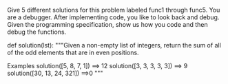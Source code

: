 Give 5 different solutions for this problem labeled func1 through func5. You are a debugger. After implementing code, you like to look back and debug. Given the programming specification, show us how you code and then debug the functions.

def solution(lst):
"""Given a non-empty list of integers, return the sum of all of the odd elements that are in even positions.


Examples
solution([5, 8, 7, 1]) ==> 12
solution([3, 3, 3, 3, 3]) ==> 9
solution([30, 13, 24, 321]) ==>0
"""